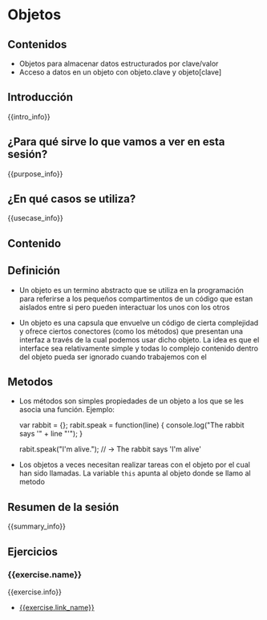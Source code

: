 # Objetos

## Contenidos

- Objetos para almacenar datos estructurados por clave/valor
- Acceso a datos en un objeto con objeto.clave y objeto[clave]


## Introducción

{{intro_info}}


## ¿Para qué sirve lo que vamos a ver en esta sesión?

{{purpose_info}}


## ¿En qué casos se utiliza?

{{usecase_info}}


## Contenido

## Definición

- Un objeto es un termino abstracto que se utiliza en la programación para referirse a los pequeños compartimentos de un código que estan aislados entre si pero pueden interactuar los unos con los otros

- Un objeto es una capsula que envuelve un código de cierta complejidad y ofrece ciertos conectores (como los métodos) que presentan una interfaz a través de la cual podemos usar dicho objeto. La idea es que el interface sea relativamente simple y todas lo complejo contenido dentro del objeto pueda ser ignorado cuando trabajemos con el

## Metodos

- Los métodos son simples propiedades de un objeto a los que se les asocia una función. Ejemplo:

    var rabbit = {};
    rabit.speak = function(line) {
        console.log("The rabbit says '" + line "'");
    }

    rabit.speak("I'm alive.");
    // → The rabbit says 'I'm alive'

- Los objetos a veces necesitan realizar tareas con el objeto por el cual han sido llamadas. La variable `this` apunta al objeto donde se llamo al metodo


## Resumen de la sesión

{{summary_info}}


## Ejercicios

### {{exercise.name}}

{{exercise.info}}

- [{{exercise.link_name}}]({{exercise.url}})
